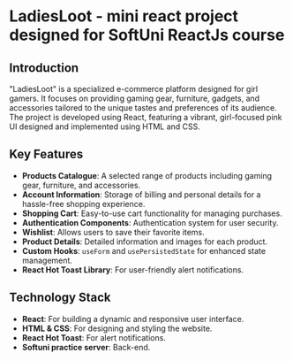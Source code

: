 # LadiesLoot - mini react project designed for SoftUni ReactJs course

## Introduction
"LadiesLoot" is a specialized e-commerce platform designed for girl gamers. It focuses on providing gaming gear, furniture, gadgets, and accessories tailored to the unique tastes and preferences of its audience. The project is developed using React, featuring a vibrant, girl-focused pink UI designed and implemented using HTML and CSS.

## Key Features
- **Products Catalogue**: A selected range of products including gaming gear, furniture, and accessories.
- **Account Information**: Storage of billing and personal details for a hassle-free shopping experience.
- **Shopping Cart**: Easy-to-use cart functionality for managing purchases.
- **Authentication Components**: Authentication system for user security.
- **Wishlist**: Allows users to save their favorite items.
- **Product Details**: Detailed information and images for each product.
- **Custom Hooks**: `useForm` and `usePersistedState` for enhanced state management.
- **React Hot Toast Library**: For user-friendly alert notifications.

## Technology Stack

- **React**: For building a dynamic and responsive user interface.
- **HTML & CSS**: For designing and styling the website.
- **React Hot Toast**: For alert notifications.
- **Softuni practice server**: Back-end.
